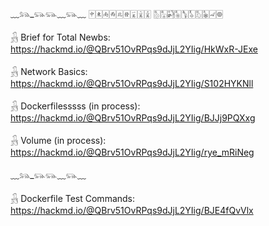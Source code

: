 
﹏𓃬_𓃮𓃮﹏𓃮﹏
🀄︎🀀🀁🀂🀃🀅🀇🀈🀉
🀢🀣🀤🀥🀦🀧🀨🀩🀐🀙

𓃻 Brief for Total Newbs:
https://hackmd.io/@QBrv51OvRPqs9dJjL2YIig/HkWxR-JExe

𓃻 Network Basics: 
https://hackmd.io/@QBrv51OvRPqs9dJjL2YIig/S102HYKNll

𓃻 Dockerfilesssss (in process):
https://hackmd.io/@QBrv51OvRPqs9dJjL2YIig/BJJj9PQXxg

𓃻 Volume (in process):
https://hackmd.io/@QBrv51OvRPqs9dJjL2YIig/rye_mRiNeg


﹏𓃬_𓃮𓃮﹏𓃮﹏

𓃻 Dockerfile Test Commands: 
https://hackmd.io/@QBrv51OvRPqs9dJjL2YIig/BJE4fQvVlx

